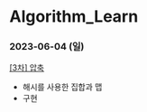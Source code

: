 # Algorithm_Learn
### 2023-06-04 (일)
[[3차] 압축](https://school.programmers.co.kr/learn/courses/30/lessons/17684)
- 해시를 사용한 집합과 맵
- 구현
